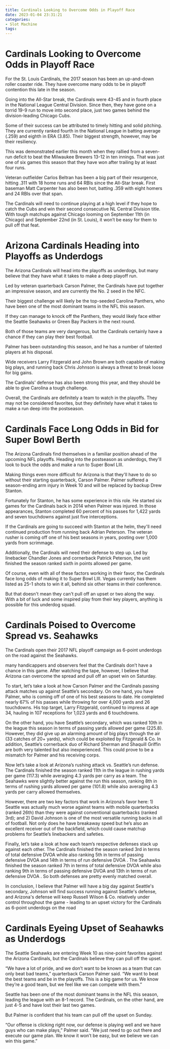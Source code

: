 ```yaml
---
title: Cardinals Looking to Overcome Odds in Playoff Race
date: 2023-01-04 23:31:21
categories:
- Slot Machine
tags:
---
```



#  Cardinals Looking to Overcome Odds in Playoff Race

For the St. Louis Cardinals, the 2017 season has been an up-and-down roller coaster ride. They have overcome many odds to be in playoff contention this late in the season.

Going into the All-Star break, the Cardinals were 43-45 and in fourth place in the National League Central Division. Since then, they have gone on a torrid 19-9 run to move into second place, just two games behind the division-leading Chicago Cubs.

Some of their success can be attributed to timely hitting and solid pitching. They are currently ranked fourth in the National League in batting average (.259) and eighth in ERA (3.85). Their biggest strength, however, may be their resiliency.

This was demonstrated earlier this month when they rallied from a seven-run deficit to beat the Milwaukee Brewers 13-12 in ten innings. That was just one of six games this season that they have won after trailing by at least four runs.

Veteran outfielder Carlos Beltran has been a big part of their resurgence, hitting .311 with 18 home runs and 64 RBIs since the All-Star break. First baseman Matt Carpenter has also been hot, batting .359 with eight homers and 24 RBIs over that span.

The Cardinals will need to continue playing at a high level if they hope to catch the Cubs and win their second consecutive NL Central Division title. With tough matchups against Chicago looming on September 11th (in Chicago) and September 22nd (in St. Louis), it won’t be easy for them to pull off that feat.

#  Arizona Cardinals Heading into Playoffs as Underdogs

The Arizona Cardinals will head into the playoffs as underdogs, but many believe that they have what it takes to make a deep playoff run.

Led by veteran quarterback Carson Palmer, the Cardinals have put together an impressive season, and are currently the No. 2 seed in the NFC.

Their biggest challenge will likely be the top-seeded Carolina Panthers, who have been one of the most dominant teams in the NFL this season.

If they can manage to knock off the Panthers, they would likely face either the Seattle Seahawks or Green Bay Packers in the next round.

Both of those teams are very dangerous, but the Cardinals certainly have a chance if they can play their best football.

Palmer has been outstanding this season, and he has a number of talented players at his disposal.

Wide receivers Larry Fitzgerald and John Brown are both capable of making big plays, and running back Chris Johnson is always a threat to break loose for big gains.

The Cardinals' defense has also been strong this year, and they should be able to give Carolina a tough challenge.

Overall, the Cardinals are definitely a team to watch in the playoffs. They may not be considered favorites, but they definitely have what it takes to make a run deep into the postseason.

#  Cardinals Face Long Odds in Bid for Super Bowl Berth

The Arizona Cardinals find themselves in a familiar position ahead of the upcoming NFL playoffs. Heading into the postseason as underdogs, they'll look to buck the odds and make a run to Super Bowl LIII.

Making things even more difficult for Arizona is that they'll have to do so without their starting quarterback, Carson Palmer. Palmer suffered a season-ending arm injury in Week 10 and will be replaced by backup Drew Stanton.

Fortunately for Stanton, he has some experience in this role. He started six games for the Cardinals back in 2014 when Palmer was injured. In those appearances, Stanton completed 60 percent of his passes for 1,422 yards and seven touchdowns against just five interceptions.

If the Cardinals are going to succeed with Stanton at the helm, they'll need continued production from running back Adrian Peterson. The veteran rusher is coming off one of his best seasons in years, posting over 1,000 yards from scrimmage.

Additionally, the Cardinals will need their defense to step up. Led by linebacker Chandler Jones and cornerback Patrick Peterson, the unit finished the season ranked sixth in points allowed per game.

Of course, even with all of these factors working in their favor, the Cardinals face long odds of making it to Super Bowl LIII. Vegas currently has them listed as 25-1 shots to win it all, behind six other teams in their conference.

But that doesn't mean they can't pull off an upset or two along the way. With a bit of luck and some inspired play from their key players, anything is possible for this underdog squad.

#  Cardinals Poised to Overcome Spread vs. Seahawks

The Cardinals open their 2017 NFL playoff campaign as 6-point underdogs on the road against the Seahawks.

 many handicappers and observers feel that the Cardinals don’t have a chance in this game. After watching the tape, however, I believe that Arizona can overcome the spread and pull off an upset win on Saturday.

To start, let’s take a look at how Carson Palmer and the Cardinals passing attack matches up against Seattle’s secondary. On one hand, you have Palmer, who is coming off of one of his best seasons to date. He completed nearly 67% of his passes while throwing for over 4,000 yards and 26 touchdowns. His top target, Larry Fitzgerald, continued to impress at age 34, hauling in 107 receptions for 1,023 yards and 6 touchdowns.

On the other hand, you have Seattle’s secondary, which was ranked 10th in the league this season in terms of passing yards allowed per game (225.8). However, they did give up an alarming amount of big plays through the air (33 catches of 20+ yards), which could be exploited by Fitzgerald & Co. In addition, Seattle’s cornerback duo of Richard Sherman and Shaquill Griffin are both very talented but also inexperienced. This could prove to be a mismatch for Palmer and his receiving corps.

Now let’s take a look at Arizona’s rushing attack vs. Seattle’s run defense. The Cardinals finished the season ranked 11th in the league in rushing yards per game (117.3) while averaging 4.3 yards per carry as a team. The Seahawks were slightly better against the run this season, ranking 8th in terms of rushing yards allowed per game (101.8) while also averaging 4.3 yards per carry allowed themselves.

However, there are two key factors that work in Arizona’s favor here: 1) Seattle was actually much worse against teams with mobile quarterbacks (ranked 26th) than they were against conventional quarterbacks (ranked 3rd); and 2) David Johnson is one of the most versatile running backs in all of football. Not only does he have breakaway speed but he’s also an excellent receiver out of the backfield, which could cause matchup problems for Seattle’s linebackers and safeties.

Finally, let’s take a look at how each team’s respective defenses stack up against each other. The Cardinals finished the season ranked 3rd in terms of total defensive DVOA while also ranking 5th in terms of passing defensive DVOA and 14th in terms of run defensive DVOA . The Seahawks finished the season ranked 7th in terms of total defensive DVOA while also ranking 9th in terms of passing defensive DVOA and 13th in terms of run defensive DVOA . So both defenses are pretty evenly matched overall.

In conclusion, I believe that Palmer will have a big day against Seattle's secondary, Johnson will find success running against Seattle's defense, and Arizona's defense will keep Russell Wilson & Co. relatively under control throughout the game - leading to an upset victory for the Cardinals as 6-point underdogs on the road

#  Cardinals Eyeing Upset of Seahawks as Underdogs

The Seattle Seahawks are entering Week 10 as nine-point favorites against the Arizona Cardinals, but the Cardinals believe they can pull off the upset.

“We have a lot of pride, and we don’t want to be known as a team that can only beat bad teams,” quarterback Carson Palmer said. “We want to beat the best teams and be in the playoffs. This is a big game for us. We know they’re a good team, but we feel like we can compete with them.”

Seattle has been one of the most dominant teams in the NFL this season, leading the league with an 8-1 record. The Cardinals, on the other hand, are just 4-5 and have lost their last two games.

But Palmer is confident that his team can pull off the upset on Sunday.

“Our offense is clicking right now, our defense is playing well and we have guys who can make plays,” Palmer said. “We just need to go out there and execute our game plan. We know it won’t be easy, but we believe we can win this game.”